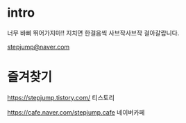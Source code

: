 # intro
너무 바삐 뛰어가지마!! 지치면 한걸음씩 사브작사브작 걸아갈랍니다.

stepjump@naver.com


# 즐겨찾기
https://stepjump.tistory.com/ 티스토리

https://cafe.naver.com/stepjump.cafe 네이버카페



#
